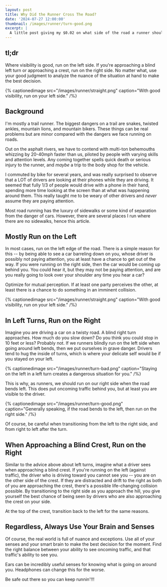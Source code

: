 ```yaml
---
layout: post
title: Why Did the Runner Cross The Road?
date: '2024-07-27 12:00:00'
thumbnail: /images/runner/turn-good.png
excerpt: |
  A little post giving my $0.02 on what side of the road a runner should run on.
---
```


## tl;dr

Where visibility is good, run on the left side. If you're approaching a blind left turn or approaching a crest, run on the right side. No matter what, use your good judgment to analyze the nuance of the situation at hand to make the best decision.

{% captionedimage src="/images/runner/straight.png" caption="With good visibility, run on your left side." /%}

## Background

I'm mostly a trail runner. The biggest dangers on a trail are snakes, twisted ankles, mountain lions, and mountain bikers. These things can be real problems but are minor compared with the dangers we face running on roads.

Out on the asphalt rivers, we have to contend with multi-ton behemouths whizzing by 20-40mph faster than us, piloted by people with varying skills and attention levels. Any coming together spells quick death or serious injury to the runner, and _maybe_ a trip to the body shop for the vehicle.

I commuted by bike for several years, and was really surprised to observe that a LOT of drivers are looking at their phones while they are driving. It seemed that fully 1/3 of people would drive with a phone in their hand, spending more time looking at the screen than at what was happening around them. This really taught me to be weary of other drivers and _never_ assume they are paying attention.

Most road running has the luxury of sidewalks or some kind of separation from the danger of cars. However, there are several places I run where there are no sidewalks, hence this article.

## Mostly Run on the Left

In most cases, run on the left edge of the road. There is a simple reason for this -- by being able to see a car barreling down on you, whose driver is possibly not paying attention, you at least have a chance to get out of the way. If you were running on the right side, then the car would be coming up behind you. You could hear it, but they may not be paying attention, and are you really going to look over your shoulder any time you hear a car?

Optimize for mutual perception. If at least one party perceives the other, at least there is a chance to do something in an imminent collision.

{% captionedimage src="/images/runner/straight.png" caption="With good visibility, run on your left side." /%}

## In Left Turns, Run on the Right

Imagine you are driving a car on a twisty road. A blind right turn approaches. How much do you slow down? Do you think you could stop in 10 feet or less? Probably not. If we runners blindly run on the left side when going around left bends, then we put ourselves in grave danger. Drivers tend to hug the inside of turns, which is where your delicate self would be if you stayed on your left.

{% captionedimage src="/images/runner/turn-bad.png" caption="Staying on the left in a left turn creates a dangerous situation for you." /%}

This is why, as runners, we should run on our right side when the road bends left. This does put oncoming traffic behind you, but at least you are visible to the driver.

{% captionedimage src="/images/runner/turn-good.png" caption="Generally speaking, if the road bends to the left, then run on the right side." /%}

Of course, be careful when transitioning from the left to the right side, and from right to left after the turn.

## When Approaching a Blind Crest, Run on the Right

Similar to the advice above about left turns, imagine what a driver sees when approaching a blind crest. If you're running on the left (against traffic), the driver who is driving toward you cannot see you -- you are on the other side of the crest. If they are distracted and drift to the right as both of you are approaching the crest, there's a possible life-changing collision possible. By transitioning to the right side as you approach the hill, you give yourself the best chance of being seen by drivers who are also approaching the crest on your side.

At the top of the crest, transition back to the left for the same reasons.

## Regardless, Always Use Your Brain and Senses

Of course, the real world is full of nuance and exceptions. Use all of your senses and your smart brain to make the best decision for the moment. Find the right balance between your ability to see oncoming traffic, and that traffic's ability to see you.

Ears can be incredibly useful senses for knowing what is going on around you. Headphones can change this for the worse.

Be safe out there so you can keep runnin'!!!
